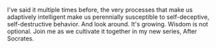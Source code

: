  I've said it multiple times before, the very processes that make us adaptively intelligent make us perennially susceptible to self-deceptive, self-destructive behavior. And look around. It's growing. Wisdom is not optional. Join me as we cultivate it together in my new series, After Socrates.